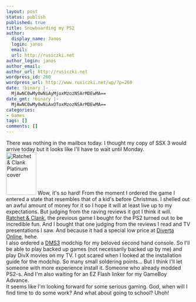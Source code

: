 ```yaml
---
layout: post
status: publish
published: true
title: Snowboarding my PS2
author:
  display_name: Janos
  login: janos
  email: 
  url: http://rusiczki.net
author_login: janos
author_email: 
author_url: http://rusiczki.net
wordpress_id: 260
wordpress_url: http://www.rusiczki.net/wp/?p=260
date: !binary |-
  MjAwNC0wMy0wNiAyMjoxMzozNSArMDEwMA==
date_gmt: !binary |-
  MjAwNC0wMy0wNiAxOToxMzozNSArMDEwMA==
categories:
- Games
tags: []
comments: []
---
```

<p>There was nothing in the mailbox today. I thought my copy of SSX 3 would arrive today but it looks like I'll have to wait until Monday.<br />
<img src="http://www.rusiczki.net/blog/blogpics/ratchet_and_clank_cover.jpg" width="82" height="116" border="0" class="postimage" alt="Ratchet &amp; Clank Platinum cover" /> Wow, it's so hard! From the moment I ordered the game I entered a state that resembles that of a kid's before Christmas. I shelled out an awful amount of money for it so I hope it will at least live up to my expectations. But judging from the raving reviews it got I think it will. <a href="http://www.ratchetandclankgadgets.com">Ratchet &amp; Clank</a>, the previous game I bought for the PS2 turned out to be incredible fun. And I bought that one judging from the reviews I read and TV presentations I saw. And because it had a special low price at <a href="http://www.dol.ro">Diverta Online</a>, hehe.<br />
I also ordered a <a href="http://www.dms3.com">DMS3</a> modchip for my beloved second hand console. So I'll be able to play backed up games (not necessarily backed up by me) and play DivX movies on my TV. I got scared when I looked at the installation guide for the modchip. So many small soldering points... But I think I'll let someone with more experience install it. Someone who already modded PS2-s. And I'm also waiting for an EZ Flash linker for my GameBoy Advance.<br />
It seems like I'm looking forward for some serious gaming. God, when will I find time to do some work? And what about going to school? Uhoh!</p>

